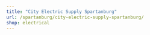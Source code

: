 ```yaml
---
title: "City Electric Supply Spartanburg"
url: /spartanburg/city-electric-supply-spartanburg/
shop: electrical
---
```

